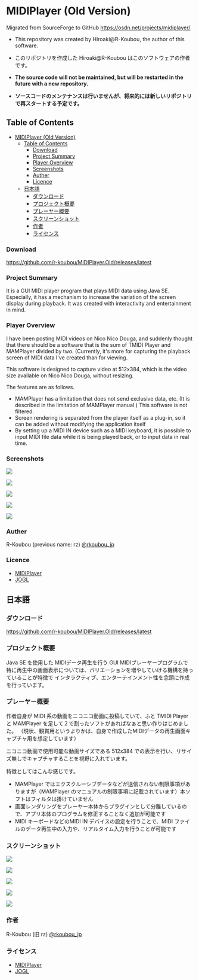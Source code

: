 
# MIDIPlayer (Old Version)

Migrated from SourceForge to GitHub  https://osdn.net/projects/midiplayer/

- This repository was created by Hiroaki@R-Koubou, the author of this software.

- このリポジトリを作成した Hiroaki@R-Koubou はこのソフトウェアの作者です。



- **The source code will not be maintained, but will be restarted in the future with a new repository.**

- **ソースコードのメンテナンスは行いませんが、将来的には新しいリポジトリで再スタートする予定です。**



## Table of Contents

<!-- TOC -->

- [MIDIPlayer (Old Version)](#midiplayer-old-version)
  - [Table of Contents](#table-of-contents)
    - [Download](#download)
    - [Project Summary](#project-summary)
    - [Player Overview](#player-overview)
    - [Screenshots](#screenshots)
    - [Auther](#auther)
    - [Licence](#licence)
  - [日本語](#日本語)
    - [ダウンロード](#ダウンロード)
    - [プロジェクト概要](#プロジェクト概要)
    - [プレーヤー概要](#プレーヤー概要)
    - [スクリーンショット](#スクリーンショット)
    - [作者](#作者)
    - [ライセンス](#ライセンス)

<!-- /TOC -->

### Download

https://github.com/r-koubou/MIDIPlayer.Old/releases/latest

### Project Summary

It is a GUI MIDI player program that plays MIDI data using Java SE.
Especially, it has a mechanism to increase the variation of the screen display during playback.
It was created with interactivity and entertainment in mind.

### Player Overview

I have been posting MIDI videos on Nico Nico Douga, and suddenly thought that there should be a software that is the sum of TMIDI Player and MAMPlayer divided by two. (Currently, it's more for capturing the playback screen of MIDI data I've created than for viewing.

This software is designed to capture video at 512x384, which is the video size available on Nico Nico Douga, without resizing.

The features are as follows.

- MAMPlayer has a limitation that does not send exclusive data, etc. (It is described in the limitation of MAMPlayer manual.) This software is not filtered.
- Screen rendering is separated from the player itself as a plug-in, so it can be added without modifying the application itself
- By setting up a MIDI IN device such as a MIDI keyboard, it is possible to input MIDI file data while it is being played back, or to input data in real time.

### Screenshots

![](readme.files/app-image01.png)

![](readme.files/app-image02.png)

![](readme.files/app-image03.png)

![](readme.files/app-image04.png)

![](readme.files/app-image05.png)

### Auther

R-Koubou (previous name: rz) [@rkoubou_jp](https://twitter.com/rkoubou_jp)

### Licence

- [MIDIPlayer](player/license/LICENSE.txt)
- [JOGL](player/license/jogl/LICENSE-JOGL-1.1.1.txt)



## 日本語


### ダウンロード

https://github.com/r-koubou/MIDIPlayer.Old/releases/latest



### プロジェクト概要

Java SE を使用した MIDIデータ再生を行う GUI MIDIプレーヤープログラムで
特に再生中の画面表示については、バリエーションを増やしていける機構を持っていることが特徴で
インタラクティブ、エンターテインメント性を念頭に作成を行っています。



### プレーヤー概要

作者自身が MIDI 系の動画をニコニコ動画に投稿していて、ふと TMIDI Player と MAMPlayer を足して２で割ったソフトがあればなぁと思い作りはじめました。 （現状、観賞用というよりかは、自身で作成したMIDIデータの再生画面キャプチャ用を想定しています）

ニコニコ動画で使用可能な動画サイズである 512x384 での表示を行い、リサイズ無しでキャプチャすることを視野に入れています。

特徴としてはこんな感じです。

- MAMPlayer ではエクスクルーシブデータなどが送信されない制限事項がありますが（MAMPlayer のマニュアルの制限事項に記載されています）本ソフトはフィルタは掛けていません
- 画面レンダリングをプレーヤー本体からプラグインとして分離しているので、アプリ本体のプログラムを修正することなく追加が可能です
- MIDI キーボードなどのMIDI IN デバイスの設定を行うことで、MIDI ファイルのデータ再生中の入力や、リアルタイム入力を行うことが可能です

### スクリーンショット


![](readme.files/app-image01.png)

![](readme.files/app-image02.png)

![](readme.files/app-image03.png)

![](readme.files/app-image04.png)

![](readme.files/app-image05.png)

### 作者

R-Koubou (旧 rz) [@rkoubou_jp](https://twitter.com/rkoubou_jp)

### ライセンス

- [MIDIPlayer](player/license/LICENSE.txt)
- [JOGL](player/license/jogl/LICENSE-JOGL-1.1.1.txt)

